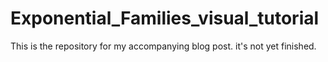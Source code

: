 # Exponential_Families_visual_tutorial
This is the repository for my accompanying blog post. it's not yet finished. 
